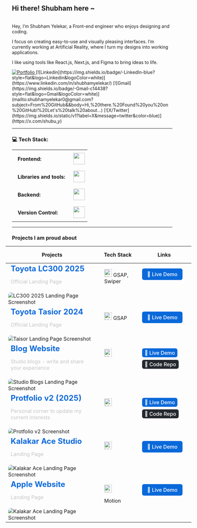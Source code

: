 ## Hi there! Shubham here ~

<br>
Hey, I’m Shubham Yelekar, a Front-end engineer who enjoys designing and coding.

I focus on creating easy-to-use and visually pleasing interfaces. I’m currently working at Artificial Reality, where I turn my designs into working applications.

I like using tools like React.js, Next.js, and Figma to bring ideas to life.
<br>


<a href="https://shubhamyelekar.vercel.app/" target="_blank">
  <img src="https://img.shields.io/static/v1?label=Portfolio&message=Website&color=blue" alt="Portfolio" />
</a>
[![Linkedin](https://img.shields.io/badge/-LinkedIn-blue?style=flat&logo=Linkedin&logoColor=white)](https://www.linkedin.com/in/shubhamyelekar/)
[![Gmail](https://img.shields.io/badge/-Gmail-c14438?style=flat&logo=Gmail&logoColor=white)](mailto:shubhamyelekar0@gmail.com?subject=From%20GitHub&&body=Hi,%20there.%20Found%20you%20on%20GitHub!%20Let's%20talk%20about...)
[![X/Twitter](https://img.shields.io/static/v1?label=X&message=twitter&color=blue)](https://x.com/shubu_y)&nbsp;

---

### 💻 Tech Stack:

<table>
    <tr>
        <td style="font-weight: bold; padding: 18px; vertical-align: center;">Frontend:</td>
        <td><img height="36" src="https://skillicons.dev/icons?i=html,css,js,ts,react,next,angular"/></td>
    </tr>
    <tr>
        <td style="font-weight: bold; padding: 18px; vertical-align: center; border: none;">Libraries and tools:</td>
        <td><img height="36" src="https://skillicons.dev/icons?i=tailwind,vite,figma,threejs,ps,ae,illustrator"/></td>
    </tr>
    <tr>
        <td style="font-weight: bold; padding: 18px; vertical-align: center; border: none;">Backend:</td>
        <td><img height="36" src="https://skillicons.dev/icons?i=appwrite,mongodb,supabase"/></td>
    </tr>
    <tr>
        <td style="font-weight: bold; padding: 18px; vertical-align: center; border: none;">Version Control:</td>
        <td><img height="36" src="https://skillicons.dev/icons?i=git,github,bitbucket"/></td>
    </tr>
</table>

---

### Projects I am proud about

<div style="margin: 0 -20px;">
<table style="width: calc(100% + 40px); border-collapse: collapse;">
  <thead>
    <tr>
      <th style="padding: 16px;">Projects</th>
      <th style="padding: 16px; ">Tech Stack</th>
      <th style="padding: 16px; ">Links</th>
    </tr>
  </thead>
  <tbody>
    <tr>
      <td style="width: 50%; max-width: 50%;vertical-align: top;">
        <strong style="font-size: 24px; color: #0969da; padding: 8px;">Toyota LC300 2025</strong>
        <p style="margin: 8px 0; color:rgb(197, 197, 197); padding: 8px;">Official Landing Page</p>
        <img src="https://ucarecdn.com/961683ce-ba5f-4a9d-809b-76a5fb34964f/-/preview/450x300/" 
             alt="LC300 2025 Landing Page Screenshot" 
             style="border-radius: 8px; margin-top: 8px" />
      </td>
      <td style="padding: 18px; vertical-align: top;">
        <img height="24" src="https://skillicons.dev/icons?i=html,css,js" alt="HTML, CSS, JavaScript" /> GSAP, Swiper
      </td>
      <td style="padding:16px; vertical-align: top;">
        <a href="https://www.toyotabharat.com/showroom/lc300/" 
           target="_blank" 
           rel="noopener noreferrer"
           style="display: inline-block; padding: 8px 16px; background: #0969da; color: white; text-decoration: none; border-radius: 6px; font-weight: 500;">
          🔗 Live Demo
        </a>
      </td>
    </tr>
    <tr>
      <td style="width: 50%; max-width: 50%;vertical-align: top;">
        <strong style="font-size: 24px; color: #0969da; padding: 8px;">Toyota Tasior 2024</strong>
        <p style="margin: 8px 0; color:rgb(197, 197, 197); padding: 8px;">Official Landing Page</p>
        <img src="https://ucarecdn.com/8e125cef-7677-412d-b3c9-2080f1bf2917/-/preview/450x300/" 
             alt="Taisor Landing Page Screenshot" 
             style="border-radius: 8px; margin-top: 8px" />
      </td>
      <td style="padding: 18px; vertical-align: top;">
        <img height="24" src="https://skillicons.dev/icons?i=html,css,js" alt="HTML, CSS, JavaScript" /> GSAP
      </td>
      <td style="padding:16px; vertical-align: top;">
        <a href="https://www.toyotabharat.com/showroom/urbancruiser-taisor/" 
           target="_blank" 
           rel="noopener noreferrer"
           style="display: inline-block; padding: 8px 16px; background: #0969da; color: white; text-decoration: none; border-radius: 6px; font-weight: 500;">
          🔗 Live Demo
        </a>
      </td>
    </tr>
    <tr>
      <td style="width: 50%; max-width: 50%;vertical-align: top;">
        <strong style="font-size: 24px; color: #0969da; padding: 8px;">Blog Website</strong>
        <p style="margin: 8px 0; color:rgb(197, 197, 197); padding: 8px;">Studio blogs - write and share your experience</p>
        <img src="https://ucarecdn.com/30a76e16-2989-4c7b-80f4-66b8aa5f2489/blogs.jpg" 
             alt="Studio Blogs Landing Page Screenshot" 
             style="border-radius: 8px; margin-top: 8px" />
      </td>
      <td style="padding: 18px; vertical-align: top;">
        <img height="24" src="https://skillicons.dev/icons?i=react,redux,appwrite" alt="HTML, CSS, JavaScript" />
      </td>
      <td style="padding:16px; vertical-align: top;">
        <a href="https://studio-blogs.netlify.app/" 
           target="_blank" 
           rel="noopener noreferrer"
           style="display: inline-block; padding: 4px 8px; background: #0969da; color: white; text-decoration: none; border-radius: 6px; font-weight: 500;">
          🔗 Live Demo
        </a>
        <a>
           <a href="https://github.com/Shubham-yelekar/blog-website" 
           target="_blank" 
           rel="noopener noreferrer"
           style="display: inline-block; padding: 4px 8px; margin-top:8px;background: #24292f; color: white; text-decoration: none; border-radius: 6px; font-weight: 500;">
          📁 Code Repo
        </a>
      </td>
    </tr>
    <tr>
      <td style="width: 50%; max-width: 50%;vertical-align: top;">
        <strong style="font-size: 24px; color: #0969da; padding: 8px;">Protfolio v2 (2025)</strong>
        <p style="margin: 8px 0; color:rgb(197, 197, 197); padding: 8px;">Personal corner to update my current interests</p>
        <img src="https://ucarecdn.com/e2939370-704b-46a3-ab62-406890c37450/-/preview/450x300/" 
             alt="Protfolio v2 Screenshot" 
             style="border-radius: 8px; margin-top: 8px" />
      </td>
      <td style="padding: 18px; vertical-align: top;">
        <img height="24" src="https://skillicons.dev/icons?i=react" alt="HTML, CSS, JavaScript" />
      </td>
      <td style="padding:16px; vertical-align: top;">
        <a href="https://shubhamyelekar.vercel.app/" 
           target="_blank" 
           rel="noopener noreferrer"
           style="display: inline-block; padding: 4px 8px; background: #0969da; color: white; text-decoration: none; border-radius: 6px; font-weight: 500;">
          🔗 Live Demo
        </a>
        <a>
           <a href="https://github.com/Shubham-yelekar/portfolio2024" 
           target="_blank" 
           rel="noopener noreferrer"
           style="display: inline-block; padding: 4px 8px; margin-top:8px;background: #24292f; color: white; text-decoration: none; border-radius: 6px; font-weight: 500;">
          📁 Code Repo
        </a>
      </td>
    </tr>
    <tr>
      <td style="width: 50%; max-width: 50%;vertical-align: top;">
        <strong style="font-size: 24px; color: #0969da; padding: 8px;">Kalakar Ace Studio</strong>
        <p style="margin: 8px 0; color:rgb(197, 197, 197); padding: 8px;">Landing Page</p>
        <img src="https://ucarecdn.com/19783243-859c-4620-8a5a-e8beb29d805e/-/preview/450x300/" 
             alt="Kalakar Ace Landing Page Screenshot" 
             style="border-radius: 8px; margin-top: 8px" />
      </td>
      <td style="padding: 18px; vertical-align: top;">
        <img height="24" src="https://skillicons.dev/icons?i=react" alt="HTML, CSS, JavaScript" />
      </td>
      <td style="padding:16px; vertical-align: top;">
        <a href="https://next-js-kalakar-india.vercel.app/" 
           target="_blank" 
           rel="noopener noreferrer"
           style="display: inline-block; padding: 8px 16px; background: #0969da; color: white; text-decoration: none; border-radius: 6px; font-weight: 500;">
          🔗 Live Demo
        </a>
      </td>
    </tr>
    <tr>
      <td style="width: 50%; max-width: 50%;vertical-align: top;">
        <strong style="font-size: 24px; color: #0969da; padding: 8px;">Apple Website</strong>
        <p style="margin: 8px 0; color:rgb(197, 197, 197); padding: 8px;">Landing Page</p>
        <img src="https://ucarecdn.com/13d8f09a-6505-4367-a20b-870a889b4bfb/-/preview/450x300/" 
             alt="Kalakar Ace Landing Page Screenshot" 
             style="border-radius: 8px; margin-top: 8px" />
      </td>
      <td style="padding: 18px; vertical-align: top;">
        <img height="24" src="https://skillicons.dev/icons?i=react,threejs," alt="HTML, CSS, JavaScript" /> 
        <p>Motion</p>
      </td>
      <td style="padding:16px; vertical-align: top;">
        <a href="https://applewebsitecloneshubu.netlify.app/" 
           target="_blank" 
           rel="noopener noreferrer"
           style="display: inline-block; padding: 8px 16px; background: #0969da; color: white; text-decoration: none; border-radius: 6px; font-weight: 500;">
          🔗 Live Demo
        </a>
      </td>
    </tr>
  </tbody>
</table>
</div>
